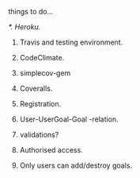 things to do...

_*. Heroku._
1. Travis and testing environment.
2. CodeClimate.
3. simplecov-gem
4. Coveralls.

1. Registration.
2. User-UserGoal-Goal -relation.
3. validations?
4. Authorised access.
5. Only users can add/destroy goals.
